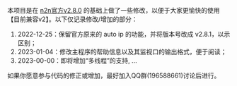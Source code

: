 本项目是在 [n2n官方v2.8.0](https://github.com/ntop/n2n/tree/2.8-stable) 的基础上做了一些修改，以便于大家更愉快的使用【目前兼容v2】。以下仅记录修改/增加的部分：

1. 2022-12-25：保留官方原来的 auto ip 的功能，并将版本号改成 v2.8.1，以示区别；
2. 2023-01-04：修改主程序的帮助信息以及其监视口的输出格式，便于阅读；
2. 2023-00-00：即将增加“多线程”的支持, ...

如果你愿意参与代码的修正或增加，最好加入QQ群(196588661)讨论后进行。
